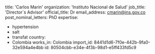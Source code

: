 title: 'Carlos Marin'
organization: 'Instituto Nacional de Salud'
job_title: 'Director´s Advisor'
official_title: Dr
email_address: cmarin@ins.gov.co
post_nominal_letters: PhD
expertise:
  - hypertension
  - salt
  - transfat
country:
  - Colombia
works_in: Colombia
import_id: 8441d1d6-7f0e-442b-9fa0-32e594a4e4bb
id: 80504cbb-e34e-4f3b-98d1-e5ff433fd5c9
